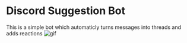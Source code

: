 # Discord Suggestion Bot
This is a simple bot which automaticly turns messages into threads and adds reactions 
![gif](https://gijs.eu/g/suggestion.gif)
